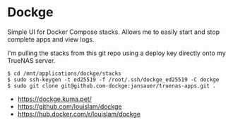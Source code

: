 # Dockge

Simple UI for Docker Compose stacks. Allows me to easily start and stop complete apps and view logs.

I'm pulling the stacks from this git repo using a deploy key directly onto my TrueNAS server.

```
$ cd /mnt/applications/dockge/stacks
$ sudo ssh-keygen -t ed25519 -f /root/.ssh/dockge_ed25519 -C dockge
$ sudo git clone git@github.com-dockge:jansauer/truenas-apps.git .
```

- https://dockge.kuma.pet/
- https://github.com/louislam/dockge
- https://hub.docker.com/r/louislam/dockge
